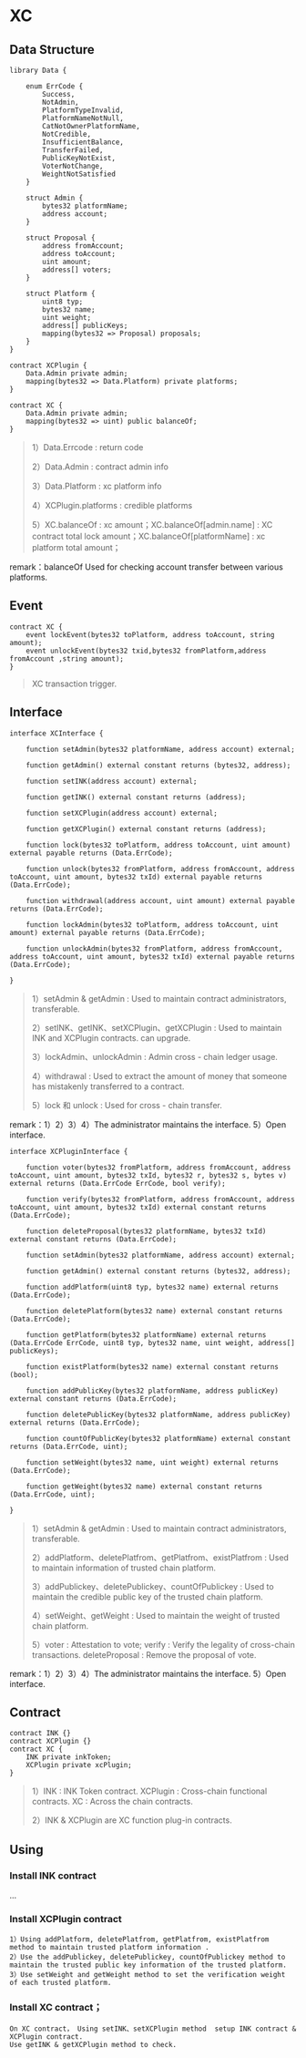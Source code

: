# XC

## Data Structure 

```
library Data {

    enum ErrCode {
        Success,
        NotAdmin,
        PlatformTypeInvalid,
        PlatformNameNotNull,
        CatNotOwnerPlatformName,
        NotCredible,
        InsufficientBalance,
        TransferFailed,
        PublicKeyNotExist,
        VoterNotChange,
        WeightNotSatisfied
    }

    struct Admin {
        bytes32 platformName;
        address account;
    }

    struct Proposal {
        address fromAccount;
        address toAccount;
        uint amount;
        address[] voters;
    }

    struct Platform {
        uint8 typ;
        bytes32 name;
        uint weight;
        address[] publicKeys;
        mapping(bytes32 => Proposal) proposals;
    }
}

contract XCPlugin {
    Data.Admin private admin;
    mapping(bytes32 => Data.Platform) private platforms;
}

contract XC {
    Data.Admin private admin;
    mapping(bytes32 => uint) public balanceOf;
}
```

> 1）Data.Errcode : return code
> 
> 2）Data.Admin : contract admin info
> 
> 3）Data.Platform : xc platform info
>
> 4）XCPlugin.platforms : credible platforms
> 
> 5）XC.balanceOf : xc amount；XC.balanceOf[admin.name] : XC contract total lock amount；XC.balanceOf[platformName] : xc platform total amount；
> 

remark：balanceOf Used for checking account transfer between various platforms.


## Event

```
contract XC {
    event lockEvent(bytes32 toPlatform, address toAccount, string amount);
    event unlockEvent(bytes32 txid,bytes32 fromPlatform,address fromAccount ,string amount);
}
```

> XC transaction trigger.

## Interface 

```
interface XCInterface {

    function setAdmin(bytes32 platformName, address account) external;

    function getAdmin() external constant returns (bytes32, address);

    function setINK(address account) external;

    function getINK() external constant returns (address);

    function setXCPlugin(address account) external;

    function getXCPlugin() external constant returns (address);

    function lock(bytes32 toPlatform, address toAccount, uint amount) external payable returns (Data.ErrCode);

    function unlock(bytes32 fromPlatform, address fromAccount, address toAccount, uint amount, bytes32 txId) external payable returns (Data.ErrCode);

    function withdrawal(address account, uint amount) external payable returns (Data.ErrCode);

    function lockAdmin(bytes32 toPlatform, address toAccount, uint amount) external payable returns (Data.ErrCode);

    function unlockAdmin(bytes32 fromPlatform, address fromAccount, address toAccount, uint amount, bytes32 txId) external payable returns (Data.ErrCode);

}
```
> 1）setAdmin & getAdmin : Used to maintain contract administrators, transferable.
>
> 2）setINK、getINK、setXCPlugin、getXCPlugin : Used to maintain INK and XCPlugin contracts. can upgrade.
>
> 3）lockAdmin、unlockAdmin : Admin cross - chain ledger usage.
>
> 4）withdrawal : Used to extract the amount of money that someone has mistakenly transferred to a contract.
>
> 5）lock 和 unlock : Used for cross - chain transfer.
> 

remark：1）2）3）4）The administrator maintains the interface. 5）Open interface.

```
interface XCPluginInterface {

    function voter(bytes32 fromPlatform, address fromAccount, address toAccount, uint amount, bytes32 txId, bytes32 r, bytes32 s, bytes v) external returns (Data.ErrCode ErrCode, bool verify);

    function verify(bytes32 fromPlatform, address fromAccount, address toAccount, uint amount, bytes32 txId) external constant returns (Data.ErrCode);

    function deleteProposal(bytes32 platformName, bytes32 txId) external constant returns (Data.ErrCode);

    function setAdmin(bytes32 platformName, address account) external;

    function getAdmin() external constant returns (bytes32, address);

    function addPlatform(uint8 typ, bytes32 name) external returns (Data.ErrCode);

    function deletePlatform(bytes32 name) external constant returns (Data.ErrCode);

    function getPlatform(bytes32 platformName) external returns (Data.ErrCode ErrCode, uint8 typ, bytes32 name, uint weight, address[] publicKeys);

    function existPlatform(bytes32 name) external constant returns (bool);

    function addPublicKey(bytes32 platformName, address publicKey) external constant returns (Data.ErrCode);

    function deletePublicKey(bytes32 platformName, address publicKey) external returns (Data.ErrCode);

    function countOfPublicKey(bytes32 platformName) external constant returns (Data.ErrCode, uint);

    function setWeight(bytes32 name, uint weight) external returns (Data.ErrCode);

    function getWeight(bytes32 name) external constant returns (Data.ErrCode, uint);

}
```
> 1）setAdmin & getAdmin : Used to maintain contract administrators, transferable.
>
> 2）addPlatform、deletePlatfrom、getPlatfrom、existPlatfrom : Used to maintain information of trusted chain platform.
>
> 3）addPublickey、deletePublickey、countOfPublickey : Used to maintain the credible public key of the trusted chain platform.
>
> 4）setWeight、getWeight : Used to maintain the weight of trusted chain platform.
>
> 5）voter : Attestation to vote; verify : Verify the legality of cross-chain transactions. deleteProposal : Remove the proposal of vote.
> 

remark：1）2）3）4）The administrator maintains the interface. 5）Open interface.

## Contract

```
contract INK {}
contract XCPlugin {}
contract XC {
    INK private inkToken;
    XCPlugin private xcPlugin;
}
```
> 1）INK : INK Token contract. XCPlugin : Cross-chain functional contracts. XC : Across the chain contracts.
>
> 2）INK & XCPlugin are XC function plug-in contracts.
> 

## Using

### Install INK contract
...

### Install XCPlugin contract
```
1）Using addPlatform, deletePlatfrom, getPlatfrom, existPlatfrom method to maintain trusted platform information .
2）Use the addPublickey, deletePublickey, countOfPublickey method to maintain the trusted public key information of the trusted platform.
3）Use setWeight and getWeight method to set the verification weight of each trusted platform.
```

### Install XC contract；

```
On XC contract， Using setINK、setXCPlugin method  setup INK contract & XCPlugin contract.
Use getINK & getXCPlugin method to check.
```